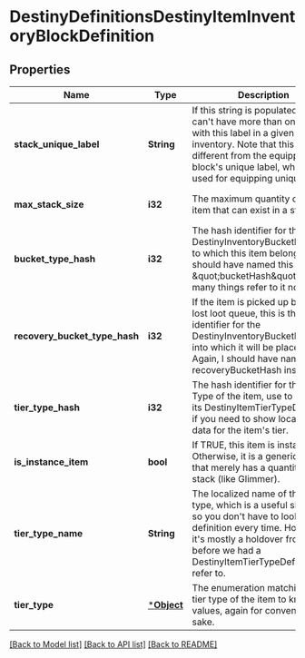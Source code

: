 # DestinyDefinitionsDestinyItemInventoryBlockDefinition

## Properties
Name | Type | Description | Notes
------------ | ------------- | ------------- | -------------
**stack_unique_label** | **String** | If this string is populated, you can&#39;t have more than one stack with this label in a given inventory. Note that this is different from the equipping block&#39;s unique label, which is used for equipping uniqueness. | [optional] [default to null]
**max_stack_size** | **i32** | The maximum quantity of this item that can exist in a stack. | [optional] [default to null]
**bucket_type_hash** | **i32** | The hash identifier for the DestinyInventoryBucketDefinition to which this item belongs. I should have named this \&quot;bucketHash\&quot;, but too many things refer to it now. Sigh. | [optional] [default to null]
**recovery_bucket_type_hash** | **i32** | If the item is picked up by the lost loot queue, this is the hash identifier for the DestinyInventoryBucketDefinition into which it will be placed. Again, I should have named this recoveryBucketHash instead. | [optional] [default to null]
**tier_type_hash** | **i32** | The hash identifier for the Tier Type of the item, use to look up its DestinyItemTierTypeDefinition if you need to show localized data for the item&#39;s tier. | [optional] [default to null]
**is_instance_item** | **bool** | If TRUE, this item is instanced. Otherwise, it is a generic item that merely has a quantity in a stack (like Glimmer). | [optional] [default to null]
**tier_type_name** | **String** | The localized name of the tier type, which is a useful shortcut so you don&#39;t have to look up the definition every time. However, it&#39;s mostly a holdover from days before we had a DestinyItemTierTypeDefinition to refer to. | [optional] [default to null]
**tier_type** | [***Object**](Object.md) | The enumeration matching the tier type of the item to known values, again for convenience sake. | [optional] [default to null]

[[Back to Model list]](../README.md#documentation-for-models) [[Back to API list]](../README.md#documentation-for-api-endpoints) [[Back to README]](../README.md)


